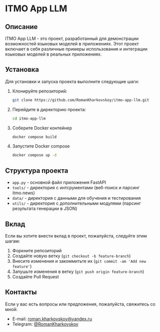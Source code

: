 # ITMO App LLM

## Описание
ITMO App LLM - это проект, разработанный для демонстрации возможностей языковых моделей в приложениях. Этот проект включает в себя различные примеры использования и интеграции языковых моделей в реальных приложениях.

## Установка
Для установки и запуска проекта выполните следующие шаги:

1. Клонируйте репозиторий:
    ```bash
    git clone https://github.com/RomanKharkovskoy/itmo-app-llm.git
    ```
2. Перейдите в директорию проекта:
    ```bash
    cd itmo-app-llm
    ```
3. Соберите Docker контейнер
    ```bash
    docker compose build
    ```

4. Запустите Docker compose
    ```bash
    docker compose up -d
    ```

## Структура проекта
- `app.py` - основной файл приложения FastAPI
- `tools/` - директория с интсрументами (веб-поиск и парсинг itmo.news)
- `data/` - директория с данными для обучения и тестирования
- `utils/` - директория с дополнительными модулями (парсинг результата генерации в JSON)

## Вклад
Если вы хотите внести вклад в проект, пожалуйста, следуйте этим шагам:

1. Форкните репозиторий
2. Создайте новую ветку (`git checkout -b feature-branch`)
3. Внесите изменения и закоммитьте их (`git commit -am 'Add new feature'`)
4. Запушьте изменения в ветку (`git push origin feature-branch`)
5. Создайте Pull Request

## Контакты
Если у вас есть вопросы или предложения, пожалуйста, свяжитесь со мной: 

- E-mail: [roman.kharkovskoy@yandex.ru](roman.kharkovskoy@yandex.ru)
- Telegram: [@RomanKharkovskoy](https://t.me/RomanKharkovskoy)

